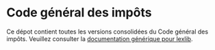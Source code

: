 # Code général des impôts

Ce dépot contient toutes les versions consolidées du Code général des impôts. Veuillez consulter la [documentation générique pour lexlib](https://github.com/lexlib/documentation/wiki).
